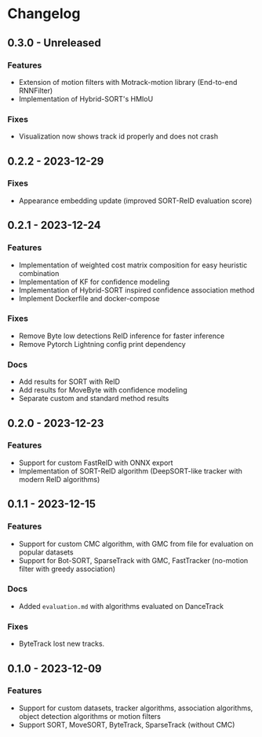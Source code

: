 # Changelog

## 0.3.0 - Unreleased

### Features
- Extension of motion filters with Motrack-motion library (End-to-end RNNFilter)
- Implementation of Hybrid-SORT's HMIoU

### Fixes
- Visualization now shows track id properly and does not crash

## 0.2.2 - 2023-12-29

### Fixes
- Appearance embedding update (improved SORT-ReID evaluation score)

## 0.2.1 - 2023-12-24

### Features
- Implementation of weighted cost matrix composition for easy heuristic combination
- Implementation of KF for confidence modeling
- Implementation of Hybrid-SORT inspired confidence association method
- Implement Dockerfile and docker-compose

### Fixes
- Remove Byte low detections ReID inference for faster inference
- Remove Pytorch Lightning config print dependency

### Docs
- Add results for SORT with ReID
- Add results for MoveByte with confidence modeling
- Separate custom and standard method results

## 0.2.0 - 2023-12-23

### Features
- Support for custom FastReID with ONNX export
- Implementation of SORT-ReID algorithm (DeepSORT-like tracker with modern ReID algorithms)

## 0.1.1 - 2023-12-15

### Features
- Support for custom CMC algorithm, with GMC from file for evaluation on popular datasets
- Support for Bot-SORT, SparseTrack with GMC, FastTracker (no-motion filter with greedy association)

### Docs
- Added `evaluation.md` with algorithms evaluated on DanceTrack

### Fixes
- ByteTrack lost new tracks.

## 0.1.0 - 2023-12-09

### Features
- Support for custom datasets, tracker algorithms, association algorithms, object detection algorithms or motion filters
- Support SORT, MoveSORT, ByteTrack, SparseTrack (without CMC)
